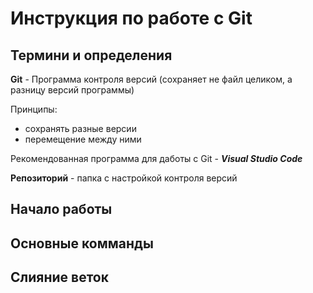 # Инструкция по работе с Git

## Термини и определения

**Git** - Программа контроля версий (сохраняет не файл целиком, а разницу версий программы)

Принципы:

* сохранять разные версии
* перемещение между ними

Рекомендованная программа для даботы с Git - _**Visual Studio Code**_

**Репозиторий** - папка с настройкой контроля версий

## Начало работы

## Основные комманды

## Слияние веток




